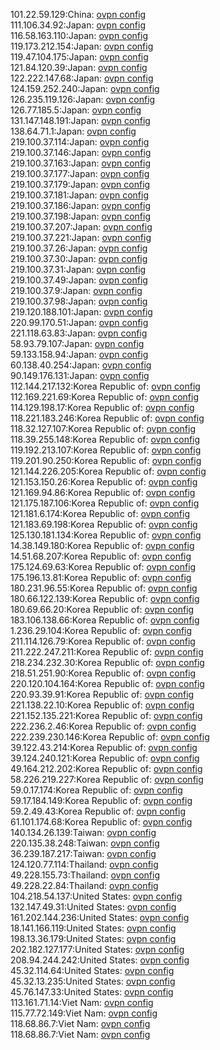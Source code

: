 101.22.59.129:China: [ovpn config](vpn/101_22_59_129.ovpn)  
111.106.34.92:Japan: [ovpn config](vpn/111_106_34_92.ovpn)  
116.58.163.110:Japan: [ovpn config](vpn/116_58_163_110.ovpn)  
119.173.212.154:Japan: [ovpn config](vpn/119_173_212_154.ovpn)  
119.47.104.175:Japan: [ovpn config](vpn/119_47_104_175.ovpn)  
121.84.120.39:Japan: [ovpn config](vpn/121_84_120_39.ovpn)  
122.222.147.68:Japan: [ovpn config](vpn/122_222_147_68.ovpn)  
124.159.252.240:Japan: [ovpn config](vpn/124_159_252_240.ovpn)  
126.235.119.126:Japan: [ovpn config](vpn/126_235_119_126.ovpn)  
126.77.185.5:Japan: [ovpn config](vpn/126_77_185_5.ovpn)  
131.147.148.191:Japan: [ovpn config](vpn/131_147_148_191.ovpn)  
138.64.71.1:Japan: [ovpn config](vpn/138_64_71_1.ovpn)  
219.100.37.114:Japan: [ovpn config](vpn/219_100_37_114.ovpn)  
219.100.37.146:Japan: [ovpn config](vpn/219_100_37_146.ovpn)  
219.100.37.163:Japan: [ovpn config](vpn/219_100_37_163.ovpn)  
219.100.37.177:Japan: [ovpn config](vpn/219_100_37_177.ovpn)  
219.100.37.179:Japan: [ovpn config](vpn/219_100_37_179.ovpn)  
219.100.37.181:Japan: [ovpn config](vpn/219_100_37_181.ovpn)  
219.100.37.186:Japan: [ovpn config](vpn/219_100_37_186.ovpn)  
219.100.37.198:Japan: [ovpn config](vpn/219_100_37_198.ovpn)  
219.100.37.207:Japan: [ovpn config](vpn/219_100_37_207.ovpn)  
219.100.37.221:Japan: [ovpn config](vpn/219_100_37_221.ovpn)  
219.100.37.26:Japan: [ovpn config](vpn/219_100_37_26.ovpn)  
219.100.37.30:Japan: [ovpn config](vpn/219_100_37_30.ovpn)  
219.100.37.31:Japan: [ovpn config](vpn/219_100_37_31.ovpn)  
219.100.37.49:Japan: [ovpn config](vpn/219_100_37_49.ovpn)  
219.100.37.9:Japan: [ovpn config](vpn/219_100_37_9.ovpn)  
219.100.37.98:Japan: [ovpn config](vpn/219_100_37_98.ovpn)  
219.120.188.101:Japan: [ovpn config](vpn/219_120_188_101.ovpn)  
220.99.170.51:Japan: [ovpn config](vpn/220_99_170_51.ovpn)  
221.118.63.83:Japan: [ovpn config](vpn/221_118_63_83.ovpn)  
58.93.79.107:Japan: [ovpn config](vpn/58_93_79_107.ovpn)  
59.133.158.94:Japan: [ovpn config](vpn/59_133_158_94.ovpn)  
60.138.40.254:Japan: [ovpn config](vpn/60_138_40_254.ovpn)  
90.149.176.131:Japan: [ovpn config](vpn/90_149_176_131.ovpn)  
112.144.217.132:Korea Republic of: [ovpn config](vpn/112_144_217_132.ovpn)  
112.169.221.69:Korea Republic of: [ovpn config](vpn/112_169_221_69.ovpn)  
114.129.198.17:Korea Republic of: [ovpn config](vpn/114_129_198_17.ovpn)  
118.221.183.246:Korea Republic of: [ovpn config](vpn/118_221_183_246.ovpn)  
118.32.127.107:Korea Republic of: [ovpn config](vpn/118_32_127_107.ovpn)  
118.39.255.148:Korea Republic of: [ovpn config](vpn/118_39_255_148.ovpn)  
119.192.213.107:Korea Republic of: [ovpn config](vpn/119_192_213_107.ovpn)  
119.201.90.250:Korea Republic of: [ovpn config](vpn/119_201_90_250.ovpn)  
121.144.226.205:Korea Republic of: [ovpn config](vpn/121_144_226_205.ovpn)  
121.153.150.26:Korea Republic of: [ovpn config](vpn/121_153_150_26.ovpn)  
121.169.94.86:Korea Republic of: [ovpn config](vpn/121_169_94_86.ovpn)  
121.175.187.106:Korea Republic of: [ovpn config](vpn/121_175_187_106.ovpn)  
121.181.6.174:Korea Republic of: [ovpn config](vpn/121_181_6_174.ovpn)  
121.183.69.198:Korea Republic of: [ovpn config](vpn/121_183_69_198.ovpn)  
125.130.181.134:Korea Republic of: [ovpn config](vpn/125_130_181_134.ovpn)  
14.38.149.180:Korea Republic of: [ovpn config](vpn/14_38_149_180.ovpn)  
14.51.68.207:Korea Republic of: [ovpn config](vpn/14_51_68_207.ovpn)  
175.124.69.63:Korea Republic of: [ovpn config](vpn/175_124_69_63.ovpn)  
175.196.13.81:Korea Republic of: [ovpn config](vpn/175_196_13_81.ovpn)  
180.231.96.55:Korea Republic of: [ovpn config](vpn/180_231_96_55.ovpn)  
180.66.122.139:Korea Republic of: [ovpn config](vpn/180_66_122_139.ovpn)  
180.69.66.20:Korea Republic of: [ovpn config](vpn/180_69_66_20.ovpn)  
183.106.138.66:Korea Republic of: [ovpn config](vpn/183_106_138_66.ovpn)  
1.236.29.104:Korea Republic of: [ovpn config](vpn/1_236_29_104.ovpn)  
211.114.126.79:Korea Republic of: [ovpn config](vpn/211_114_126_79.ovpn)  
211.222.247.211:Korea Republic of: [ovpn config](vpn/211_222_247_211.ovpn)  
218.234.232.30:Korea Republic of: [ovpn config](vpn/218_234_232_30.ovpn)  
218.51.251.90:Korea Republic of: [ovpn config](vpn/218_51_251_90.ovpn)  
220.120.104.164:Korea Republic of: [ovpn config](vpn/220_120_104_164.ovpn)  
220.93.39.91:Korea Republic of: [ovpn config](vpn/220_93_39_91.ovpn)  
221.138.22.10:Korea Republic of: [ovpn config](vpn/221_138_22_10.ovpn)  
221.152.135.221:Korea Republic of: [ovpn config](vpn/221_152_135_221.ovpn)  
222.236.2.46:Korea Republic of: [ovpn config](vpn/222_236_2_46.ovpn)  
222.239.230.146:Korea Republic of: [ovpn config](vpn/222_239_230_146.ovpn)  
39.122.43.214:Korea Republic of: [ovpn config](vpn/39_122_43_214.ovpn)  
39.124.240.121:Korea Republic of: [ovpn config](vpn/39_124_240_121.ovpn)  
49.164.212.202:Korea Republic of: [ovpn config](vpn/49_164_212_202.ovpn)  
58.226.219.227:Korea Republic of: [ovpn config](vpn/58_226_219_227.ovpn)  
59.0.17.174:Korea Republic of: [ovpn config](vpn/59_0_17_174.ovpn)  
59.17.184.149:Korea Republic of: [ovpn config](vpn/59_17_184_149.ovpn)  
59.2.49.43:Korea Republic of: [ovpn config](vpn/59_2_49_43.ovpn)  
61.101.174.68:Korea Republic of: [ovpn config](vpn/61_101_174_68.ovpn)  
140.134.26.139:Taiwan: [ovpn config](vpn/140_134_26_139.ovpn)  
220.135.38.248:Taiwan: [ovpn config](vpn/220_135_38_248.ovpn)  
36.239.187.217:Taiwan: [ovpn config](vpn/36_239_187_217.ovpn)  
124.120.77.114:Thailand: [ovpn config](vpn/124_120_77_114.ovpn)  
49.228.155.73:Thailand: [ovpn config](vpn/49_228_155_73.ovpn)  
49.228.22.84:Thailand: [ovpn config](vpn/49_228_22_84.ovpn)  
104.218.54.137:United States: [ovpn config](vpn/104_218_54_137.ovpn)  
132.147.49.31:United States: [ovpn config](vpn/132_147_49_31.ovpn)  
161.202.144.236:United States: [ovpn config](vpn/161_202_144_236.ovpn)  
18.141.166.119:United States: [ovpn config](vpn/18_141_166_119.ovpn)  
198.13.36.179:United States: [ovpn config](vpn/198_13_36_179.ovpn)  
202.182.127.177:United States: [ovpn config](vpn/202_182_127_177.ovpn)  
208.94.244.242:United States: [ovpn config](vpn/208_94_244_242.ovpn)  
45.32.114.64:United States: [ovpn config](vpn/45_32_114_64.ovpn)  
45.32.13.235:United States: [ovpn config](vpn/45_32_13_235.ovpn)  
45.76.147.33:United States: [ovpn config](vpn/45_76_147_33.ovpn)  
113.161.71.14:Viet Nam: [ovpn config](vpn/113_161_71_14.ovpn)  
115.77.72.149:Viet Nam: [ovpn config](vpn/115_77_72_149.ovpn)  
118.68.86.7:Viet Nam: [ovpn config](vpn/118_68_86_7.ovpn)  
118.68.86.7:Viet Nam: [ovpn config](vpn/118_68_86_7.ovpn)  
